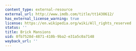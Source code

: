 ```yaml
---
content_type: external-resource
external_url: http://www.imdb.com/title/tt1430612/
has_external_license_warning: true
license: https://en.wikipedia.org/wiki/All_rights_reserved
status: ''
title: Brick Mansions
uid: 0fb7528d-4871-410b-9ba2-e31a5c0a7148
wayback_url: ''
---
```


